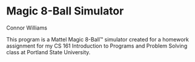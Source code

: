 # Magic 8-Ball Simulator

Connor Williams

This program is a Mattel Magic 8-Ball™ simulator created for a
homework assignment for my CS 161 Introduction to Programs and
Problem Solving class at Portland State University.
